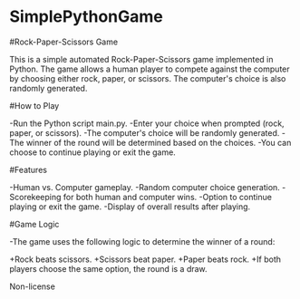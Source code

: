 # SimplePythonGame

#Rock-Paper-Scissors Game

This is a simple automated Rock-Paper-Scissors game implemented in Python. The game allows a human player to compete against the computer by choosing either rock, paper, or scissors. The computer's choice is also randomly generated.

#How to Play

-Run the Python script main.py.
-Enter your choice when prompted (rock, paper, or scissors).
-The computer's choice will be randomly generated.
-The winner of the round will be determined based on the choices.
-You can choose to continue playing or exit the game.

#Features

-Human vs. Computer gameplay.
-Random computer choice generation.
-Scorekeeping for both human and computer wins.
-Option to continue playing or exit the game.
-Display of overall results after playing.

#Game Logic

-The game uses the following logic to determine the winner of a round:

+Rock beats scissors.
+Scissors beat paper.
+Paper beats rock.
+If both players choose the same option, the round is a draw.


Non-license
